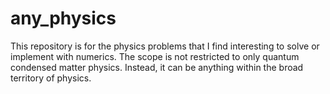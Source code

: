 # any_physics
This repository is for the physics problems that I find interesting to solve or implement with numerics. The scope is not restricted to only quantum condensed matter physics. Instead, it can be anything within the broad territory of physics.
